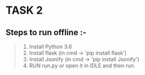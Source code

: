 # TASK 2

## Steps to run offline :-
> 1. Install Python 3.6
> 2. Install flask (in cmd -> 'pip install flask')
> 3. Install Jsonify (in cmd -> 'pip install Jsonify')
> 4. RUN run.py or open it in IDLE and then run.
